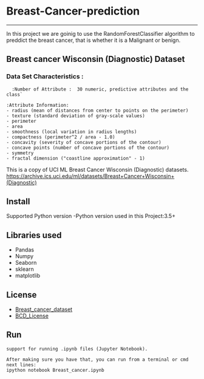 # Breast-Cancer-prediction
---
In this project we are goinig to use the RandomForestClassifier algorithm to preddict the breast cancer, that is whether it is a Malignant or benign.


## Breast cancer Wisconsin (Diagnostic) Dataset

### Data Set Characteristics :

```:Number of Instances :  569
  :Number of Attribute :  30 numeric, predictive attributes and the class`
  
:Attribute Information:
- radius (mean of distances from center to points on the perimeter)
- texture (standard deviation of gray-scale values)
- perimeter
- area
- smoothness (local variation in radius lengths)
- compactness (perimeter^2 / area - 1.0)
- concavity (severity of concave portions of the contour)
- concave points (number of concave portions of the contour)
- symmetry
- fractal dimension ("coastline approximation" - 1)
```
This is a copy of UCI ML Breast Cancer Wisconsin (Diagnostic) datasets. https://archive.ics.uci.edu/ml/datasets/Breast+Cancer+Wisconsin+(Diagnostic)


## Install
Supported Python version
    -Python version used in this Project:3.5+
    
## Libraries used

- Pandas
- Numpy
- Seaborn
- sklearn
- matplotlib

## License
- [Breast_cancer_dataset](https://scikit-learn.org/stable/modules/generated/sklearn.datasets.load_breast_cancer.html)
- [BCD_License](https://github.com/scikit-learn/scikit-learn/blob/master/COPYING)

## Run

```To run this project you will need some software, like Anaconda, which provides
support for running .ipynb files (Jupyter Notebook).

After making sure you have that, you can run from a terminal or cmd next lines:
ipython notebook Breast_cancer.ipynb
